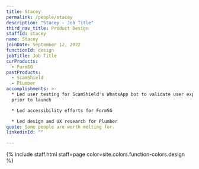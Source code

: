 ```yaml
---
title: Stacey
permalink: /people/stacey
description: "Stacey - Job Title"
third_nav_title: Product Design
staffId: stacey
name: Stacey
joinDate: September 12, 2022
functionId: design
jobTitle: Job Title
curProducts:
  - FormSG
pastProducts:
  - ScamShield
  - Plumber
accomplishments: >-
  * Led user testing for ScamShield's WhatsApp bot to validate user experience
  prior to launch

  * Led accessibility efforts for FormSG

  * Led design and UX research for Plumber
quote: Some people are worth melting for.
linkedinId: ""

---
```


{% include staff.html staff=page color=site.colors.function-colors.design %}
